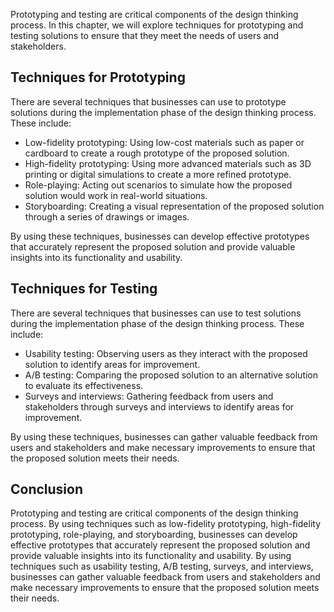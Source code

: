 
Prototyping and testing are critical components of the design thinking process. In this chapter, we will explore techniques for prototyping and testing solutions to ensure that they meet the needs of users and stakeholders.

Techniques for Prototyping
--------------------------

There are several techniques that businesses can use to prototype solutions during the implementation phase of the design thinking process. These include:

* Low-fidelity prototyping: Using low-cost materials such as paper or cardboard to create a rough prototype of the proposed solution.
* High-fidelity prototyping: Using more advanced materials such as 3D printing or digital simulations to create a more refined prototype.
* Role-playing: Acting out scenarios to simulate how the proposed solution would work in real-world situations.
* Storyboarding: Creating a visual representation of the proposed solution through a series of drawings or images.

By using these techniques, businesses can develop effective prototypes that accurately represent the proposed solution and provide valuable insights into its functionality and usability.

Techniques for Testing
----------------------

There are several techniques that businesses can use to test solutions during the implementation phase of the design thinking process. These include:

* Usability testing: Observing users as they interact with the proposed solution to identify areas for improvement.
* A/B testing: Comparing the proposed solution to an alternative solution to evaluate its effectiveness.
* Surveys and interviews: Gathering feedback from users and stakeholders through surveys and interviews to identify areas for improvement.

By using these techniques, businesses can gather valuable feedback from users and stakeholders and make necessary improvements to ensure that the proposed solution meets their needs.

Conclusion
----------

Prototyping and testing are critical components of the design thinking process. By using techniques such as low-fidelity prototyping, high-fidelity prototyping, role-playing, and storyboarding, businesses can develop effective prototypes that accurately represent the proposed solution and provide valuable insights into its functionality and usability. By using techniques such as usability testing, A/B testing, surveys, and interviews, businesses can gather valuable feedback from users and stakeholders and make necessary improvements to ensure that the proposed solution meets their needs.
